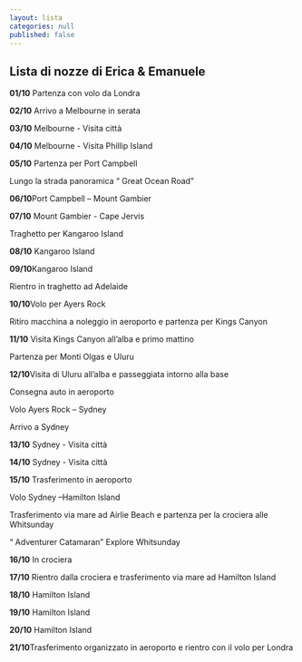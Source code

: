 ```yaml
---
layout: lista
categories: null
published: false
---
```


## Lista di nozze di Erica & Emanuele

**01/10** Partenza con volo da Londra

**02/10**  Arrivo a Melbourne in serata

**03/10** Melbourne - Visita città 

**04/10** Melbourne - Visita  Phillip Island

**05/10** Partenza per Port Campbell 

Lungo la strada panoramica “ Great Ocean Road”

**06/10**Port Campbell – Mount Gambier 

**07/10** Mount Gambier  - Cape Jervis 

Traghetto per Kangaroo Island 

**08/10** Kangaroo Island

**09/10**Kangaroo Island 

Rientro in traghetto ad Adelaide

**10/10**Volo per Ayers Rock

Ritiro macchina a noleggio  in aeroporto e partenza per Kings Canyon 

**11/10** Visita Kings Canyon all’alba e primo mattino 

Partenza per Monti Olgas e Uluru 

**12/10**Visita di Uluru all’alba e passeggiata intorno alla base 

Consegna auto in aeroporto 

Volo  Ayers Rock – Sydney 

Arrivo a Sydney 

**13/10** Sydney  - Visita città 

**14/10**     Sydney - Visita città 

**15/10** Trasferimento in aeroporto 

Volo Sydney –Hamilton Island 

Trasferimento via mare ad Airlie Beach e partenza per la crociera alle Whitsunday 

“ Adventurer Catamaran” Explore Whitsunday

**16/10** In crociera

**17/10** Rientro dalla crociera e trasferimento via mare ad  Hamilton Island

**18/10** Hamilton Island

**19/10** Hamilton Island

**20/10** Hamilton Island

**21/10**Trasferimento organizzato in aeroporto e rientro con il volo per Londra

